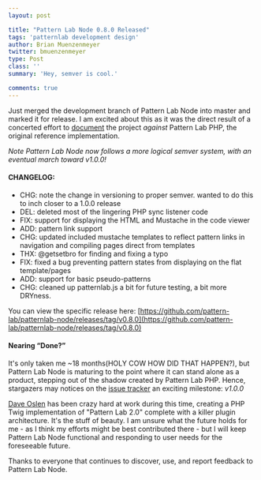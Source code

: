 ```yaml
---
layout: post

title: "Pattern Lab Node 0.8.0 Released"
tags: 'patternlab development design'
author: Brian Muenzenmeyer
twitter: bmuenzenmeyer
type: Post
class: ''
summary: 'Hey, semver is cool.' 

comments: true
---
```


Just merged the development branch of Pattern Lab Node into master and marked it for release. I am excited about this as it was the direct result of a concerted effort to [document](https://github.com/pattern-lab/patternlab-node/issues/70) the project *against* Pattern Lab PHP, the original reference implementation.

*Note Pattern Lab Node now follows a more logical semver system, with an eventual march toward v1.0.0!*

#### CHANGELOG:

 - CHG: note the change in versioning to proper semver. wanted to do this to inch closer to a 1.0.0 release
 - DEL: deleted most of the lingering PHP sync listener code
 - FIX: support for displaying the HTML and Mustache in the code viewer
 - ADD: pattern link support
 - CHG: updated included mustache templates to reflect pattern links in navigation and compiling pages direct from templates
 - THX: @getsetbro for finding and fixing a typo
 - FIX: fixed a bug preventing pattern states from displaying on the flat template/pages
 - ADD: support for basic pseudo-patterns
 - CHG: cleaned up patternlab.js a bit for future testing, a bit more DRYness.


You can view the specific release here: [https://github.com/pattern-lab/patternlab-node/releases/tag/v0.8.0](https://github.com/pattern-lab/patternlab-node/releases/tag/v0.8.0)

#### Nearing &ldquo;Done?&rdquo;
It's only taken me ~18 months(HOLY COW HOW DID THAT HAPPEN?), but Pattern Lab Node is maturing to the point where it can stand alone as a product, stepping out of the shadow created by Pattern Lab PHP. Hence, stargazers may notices on the [issue tracker](https://github.com/pattern-lab/patternlab-node/issues) an exciting milestone: _v1.0.0_

[Dave Oslen](http://dmolsen.com/) has been crazy hard at work during this time, creating a PHP Twig implementation of "Pattern Lab 2.0" complete with a killer plugin architecture. It's the stuff of beauty. I am unsure what the future holds for me - as I think my efforts might be best contributed there - but I will keep Pattern Lab Node functional and responding to user needs for the foreseeable future.

Thanks to everyone that continues to discover, use, and report feedback to Pattern Lab Node.

